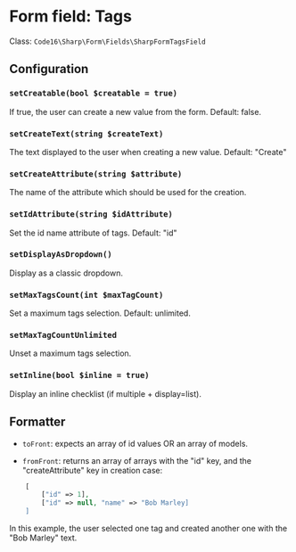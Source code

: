 # Form field: Tags

Class: `Code16\Sharp\Form\Fields\SharpFormTagsField`

## Configuration

### `setCreatable(bool $creatable = true)`

If true, the user can create a new value from the form. 
Default: false.

### `setCreateText(string $createText)`

The text displayed to the user when creating a new value.
Default: "Create"

### `setCreateAttribute(string $attribute)`

The name of the attribute which should be used for the creation.

### `setIdAttribute(string $idAttribute)`

Set the id name attribute of tags.
Default: "id"

### `setDisplayAsDropdown()`

Display as a classic dropdown.

### `setMaxTagsCount(int $maxTagCount)`

Set a maximum tags selection.
Default: unlimited.

### `setMaxTagCountUnlimited`

Unset a maximum tags selection.

### `setInline(bool $inline = true)`

Display an inline checklist (if multiple + display=list).


## Formatter

- `toFront`: expects an array of id values OR an array of models.
	
- `fromFront`: returns an array of arrays with the "id" key, and the "createAttribute" key in creation case:

```php
    [
        ["id" => 1],
        ["id" => null, "name" => "Bob Marley]
    ]
```

In this example, the user selected one tag and created another one with the "Bob Marley" text.